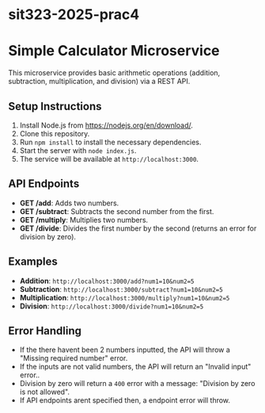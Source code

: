 # sit323-2025-prac4

# Simple Calculator Microservice

This microservice provides basic arithmetic operations (addition, subtraction, multiplication, and division) via a REST API.

## Setup Instructions

1. Install Node.js from https://nodejs.org/en/download/.
2. Clone this repository.
3. Run `npm install` to install the necessary dependencies.
4. Start the server with `node index.js`.
5. The service will be available at `http://localhost:3000`.

## API Endpoints

- **GET /add**: Adds two numbers.
- **GET /subtract**: Subtracts the second number from the first.
- **GET /multiply**: Multiplies two numbers.
- **GET /divide**: Divides the first number by the second (returns an error for division by zero).

## Examples

- **Addition**: `http://localhost:3000/add?num1=10&num2=5`
- **Subtraction**: `http://localhost:3000/subtract?num1=10&num2=5`
- **Multiplication**: `http://localhost:3000/multiply?num1=10&num2=5`
- **Division**: `http://localhost:3000/divide?num1=10&num2=5`

## Error Handling

- If the there havent been 2 numbers inputted, the API will throw a "Missing required number" error.
- If the inputs are not valid numbers, the API will return an "Invalid input" error..
- Division by zero will return a `400` error with a message: "Division by zero is not allowed".
- If API endpoints arent specified then, a endpoint error will throw.
